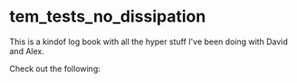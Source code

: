 # tem_tests_no_dissipation

This is a kindof log book with all the hyper stuff I've been doing with David and Alex.

Check out the following:

```{tableofcontents}
```